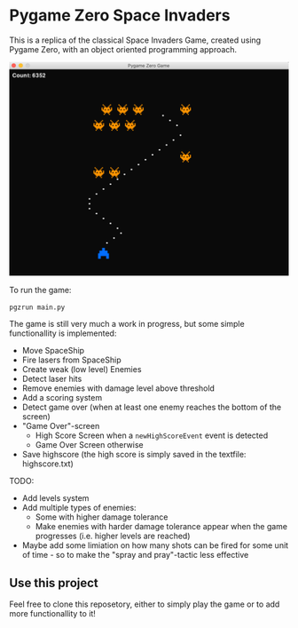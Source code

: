 # Pygame Zero Space Invaders 

This is a replica of the classical Space Invaders Game, created using Pygame Zero, with an object oriented programming approach.

![Demo Image](demo_image.png)

To run the game:
```
pgzrun main.py  
```

The game is still very much a work in progress, but some simple functionallity is implemented:

- Move SpaceShip
- Fire lasers from SpaceShip
- Create weak (low level) Enemies
- Detect laser hits
- Remove enemies with damage level above threshold 
- Add a scoring system 
- Detect game over (when at least one enemy reaches the bottom of the screen)
- "Game Over"-screen 
	- High Score Screen when a `newHighScoreEvent` event is detected
	- Game Over Screen otherwise
- Save highscore (the high score is simply saved in the textfile: highscore.txt)

TODO:
- Add levels system 
- Add multiple types of enemies:
	- Some with higher damage tolerance 
	- Make enemies with harder damage tolerance appear when the game progresses (i.e. higher levels are reached)
- Maybe add some limiation on how many shots can be fired for some unit of time - so to make the "spray and pray"-tactic less effective



## Use this project 
Feel free to clone this reposetory, either to simply play the game or to add more functionallity to it! 






